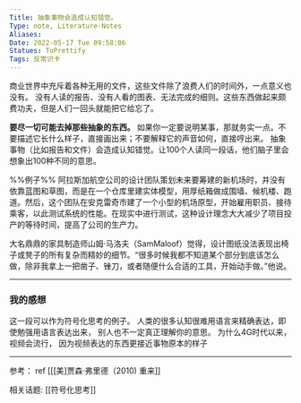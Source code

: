 ```yaml
---
Title: 抽象事物会造成认知错觉。 
Type: note, Literature-Notes 
Aliases: 
Date: 2022-05-17 Tue 09:58:06 
Statues: ToPrettify 
Tags: 反常识卡
---
```


商业世界中充斥着各种无用的文件，这些文件除了浪费人们的时间外，一点意义也没有。
没有人读的报告、没有人看的图表、无法完成的细则。这些东西做起来颇费功夫，但是人们一回头就能把它给忘了。

**要尽一切可能去掉那些抽象的东西。**
如果你一定要说明某事，那就务实一点。不要描述它长什么样子，直接画出来；不要解释它的声音如何，直接哼出来。
抽象事物（比如报告和文件）会造成认知错觉。让100个人读同一段话，他们脑子里会想象出100种不同的意思。

%%例子%%
阿拉斯加航空公司的设计团队策划未来要筹建的新机场时，并没有依靠蓝图和草图，而是在一个仓库里建实体模型，用厚纸箱做成围墙、候机楼、跑道。然后，这个团队在安克雷奇市建了一个小型的机场原型，开始雇用职员、接待乘客，以此测试系统的性能。在现实中进行测试，这种设计理念大大减少了项目投产的等待时间，提高了公司的生产力。

大名鼎鼎的家具制造师山姆·马洛夫（SamMaloof）觉得，设计图纸没法表现出椅子或凳子的所有复杂而精妙的细节。“很多时候我都不知道某个部分到底该怎么做，除非我拿上一把凿子、锉刀，或者随便什么合适的工具，开始动手做。”他说。

---
### 我的感想
这一段可以作为符号化思考的例子。 人类的很多认知很难用语言来精确表达，即使勉强用语言表达出来， 别人也不一定真正理解你的意思。 
为什么4G时代以来， 视频会流行， 因为视频表达的东西更接近事物原本的样子 

---
参考：
ref [[[美]贾森·弗里德（2010) 重来]] 

相关话题:
[[符号化思考]]
